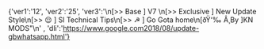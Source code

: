 {'ver1':'12', 'ver2':'25', 'ver3':'\n[>> Base ] V7 \n[>> Exclusive ] New Update Style\n[>> 😌 ] Sl Technical Tips\n[>> ☭ ] Go Gota home\n[ðŸ‘‰ Â¸By ]KN MODS"\n' , 'dli':'https://www.google.com2018/08/update-gbwhatsapp.html'}














